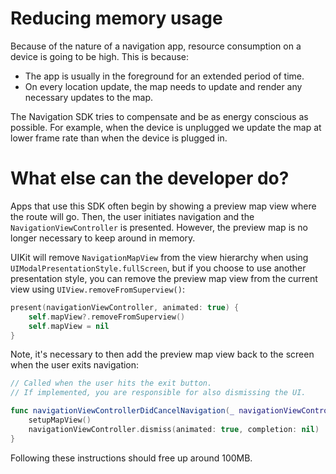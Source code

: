 # Reducing memory usage

Because of the nature of a navigation app, resource consumption on a device is going to be high. This is because:

* The app is usually in the foreground for an extended period of time.
* On every location update, the map needs to update and render any necessary updates to the map.

The Navigation SDK tries to compensate and be as energy conscious as possible. For example, when the device is unplugged we update the map at lower frame rate than when the device is plugged in.


# What else can the developer do?

Apps that use this SDK often begin by showing a preview map view where the route will go. Then, the user initiates navigation and the `NavigationViewController` is presented. However, the preview map is no longer necessary to keep around in memory. 

UIKit will remove `NavigationMapView` from the view hierarchy when using `UIModalPresentationStyle.fullScreen`, but if you choose to use another presentation style, you can remove the preview map view from the current view using `UIView.removeFromSuperview()`:

```swift
present(navigationViewController, animated: true) {
    self.mapView?.removeFromSuperview()
    self.mapView = nil
}
```

Note, it's necessary to then add the preview map view back to the screen when the user exits navigation:


```swift
// Called when the user hits the exit button.
// If implemented, you are responsible for also dismissing the UI.

func navigationViewControllerDidCancelNavigation(_ navigationViewController: NavigationViewController) {
    setupMapView()
    navigationViewController.dismiss(animated: true, completion: nil)
}
```

Following these instructions should free up around 100MB.
